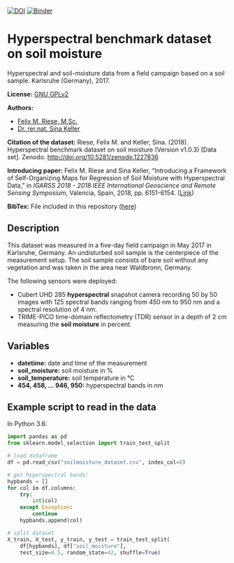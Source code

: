 [![DOI](https://zenodo.org/badge/DOI/10.5281/zenodo.1227836.svg)](https://doi.org/10.5281/zenodo.1227836)
[![Binder](https://mybinder.org/badge_logo.svg)](https://mybinder.org/v2/gh/felixriese/hyperspectral-soilmoisture-dataset/master?filepath=example.ipynb)

# Hyperspectral benchmark dataset on soil moisture

Hyperspectral and soil-moisture data from a field campaign based on a soil sample. Karlsruhe (Germany), 2017.

**License:** [GNU GPLv2](https://www.gnu.org/licenses/gpl-2.0.html)

**Authors:**

- [Felix M. Riese, M.Sc.](mailto:felix.riese@kit.edu)
- [Dr. rer.nat. Sina Keller](mailto:sina.keller@kit.edu)

**Citation of the dataset:** Riese, Felix M. and Keller, Sina. (2018). Hyperspectral benchmark dataset on soil moisture (Version v1.0.3) [Data set]. Zenodo. http://doi.org/10.5281/zenodo.1227836

**Introducing paper:** Felix M. Riese and Sina Keller, “Introducing a Framework of Self-Organizing Maps for Regression of Soil Moisture with Hyperspectral Data,” in *IGARSS 2018 - 2018 IEEE International Geoscience and Remote Sensing Symposium*, Valencia, Spain, 2018, pp. 6151-6154. ([Link](https://doi.org/10.1109/IGARSS.2018.8517812))

**BibTex:** File included in this repository ([here](bibliography.bib))

## Description

This dataset was measured in a five-day field campaign in May 2017 in Karlsruhe, Germany. An undisturbed soil sample is the centerpiece of the measurement setup. The soil sample consists of bare soil without any vegetation and was taken in the area near Waldbronn, Germany.

The following sensors were deployed:

- Cubert UHD 285 **hyperspectral** snapshot camera recording 50 by 50 images with 125 spectral bands ranging from 450 nm to 950 nm and a spectral resolution of 4 nm.
- TRIME-PICO time-domain reflectometry (TDR) sensor in a depth of 2 cm measuring the **soil moisture** in percent.

## Variables

- **datetime:** date and time of the measurement
- **soil_moisture:** soil moisture in %
- **soil_temperature:** soil temperature in °C
- **454, 458, … 946, 950:** hyperspectral bands in nm

## Example script to read in the data

In Python 3.6:

```python
import pandas as pd
from sklearn.model_selection import train_test_split

# load dataframe
df = pd.read_csv("soilmoisture_dataset.csv", index_col=0)

# get hyperspectral bands:
hypbands = []
for col in df.columns:
    try:
        int(col)
    except Exception:
        continue
    hypbands.append(col)

# split dataset
X_train, X_test, y_train, y_test = train_test_split(
    df[hypbands], df["soil_moisture"],
    test_size=0.5, random_state=42, shuffle=True)
```
